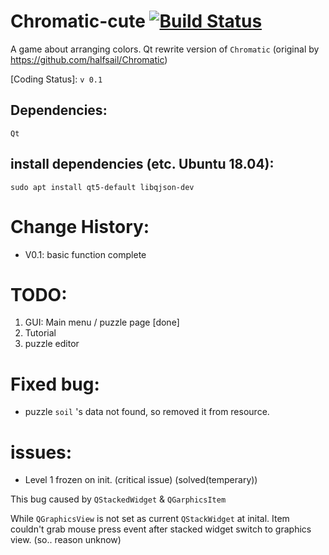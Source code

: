 # Chromatic-cute [![Build Status](https://travis-ci.org/Texas-C/Chromatic-cute.svg?branch=master)](https://travis-ci.org/Texas-C/Chromatic-cute)

A game about arranging colors. Qt rewrite version of `Chromatic` (original by https://github.com/halfsail/Chromatic)

[Coding Status]: `v 0.1`

## Dependencies:

	Qt

## install dependencies (etc. Ubuntu 18.04):

	sudo apt install qt5-default libqjson-dev

# Change History:

* V0.1: basic function complete

# TODO:

1. GUI: Main menu / puzzle page [done]
2. Tutorial
3. puzzle editor


# Fixed bug:

* puzzle `soil` 's data not found, so removed it from resource.

# issues:

* Level 1 frozen on init. (critical issue) (solved(temperary))

This bug caused by `QStackedWidget` & `QGarphicsItem`

While `QGraphicsView` is not set as current `QStackWidget` at inital. Item couldn't grab mouse press event after stacked widget switch to graphics view. (so.. reason unknow)
